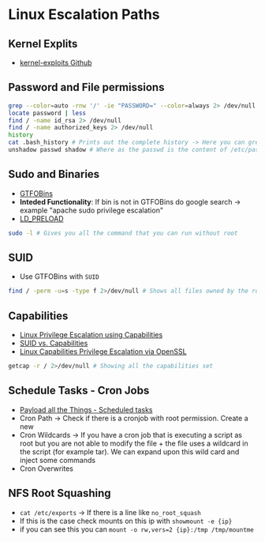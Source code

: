 # Linux Escalation Paths



## Kernel Explits
- [kernel-exploits Github](https://github.com/lucyoa/kernel-exploits)


## Password and File permissions

```bash
grep --color=auto -rnw '/' -ie "PASSWORD=" --color=always 2> /dev/null
locate password | less
find / -name id_rsa 2> /dev/null
find / -name authorized_keys 2> /dev/null
history
cat .bash_history # Prints out the complete history -> Here you can grep for usernames/passwords
unshadow passwd shadow # Where as the passwd is the content of /etc/passwd and shadow the content of /etc/shadow
```

## Sudo and Binaries

- [GTFOBins](https://gtfobins.github.io/)
- **Inteded Functionality**: If bin is not in GTFOBins do google search -> example "apache sudo privilege escalation"
- [LD_PRELOAD](https://book.hacktricks.xyz/linux-hardening/privilege-escalation#ld_preload-and-ld_library_path)

```bash
sudo -l # Gives you all the command that you can run without root
```

## SUID

- Use GTFOBins with `SUID`

```bash
find / -perm -u=s -type f 2>/dev/null # Shows all files owned by the root user
```

## Capabilities

- [Linux Privilege Escalation using Capabilities](https://www.hackingarticles.in/linux-privilege-escalation-using-capabilities/)
- [SUID vs. Capabilities](https://mn3m.info/posts/suid-vs-capabilities/)
- [Linux Capabilities Privilege Escalation via OpenSSL](https://int0x33.medium.com/day-44-linux-capabilities-privilege-escalation-via-openssl-with-selinux-enabled-and-enforced-74d2bec02099)


```bash
getcap -r / 2>/dev/null # Showing all the capabilities set
```

## Schedule Tasks - Cron Jobs

- [Payload all the Things - Scheduled tasks](https://github.com/swisskyrepo/PayloadsAllTheThings/blob/master/Methodology%20and%20Resources/Linux%20-%20Privilege%20Escalation.md#scheduled-tasks)
- Cron Path -> Check if there is a cronjob with root permission. Create a new
- Cron Wildcards -> If you have a cron job that is executing a script as root but you are not able to modify the file + the file uses a wildcard in the script (for example tar). We can expand upon this wild card and inject some commands
- Cron Overwrites


## NFS Root Squashing

- `cat /etc/exports` -> If there is a line like `no_root_squash`
- If this is the case check mounts on this ip with `showmount -e {ip}`
- if you can see this you can `mount -o rw,vers=2 {ip}:/tmp /tmp/mountme`
